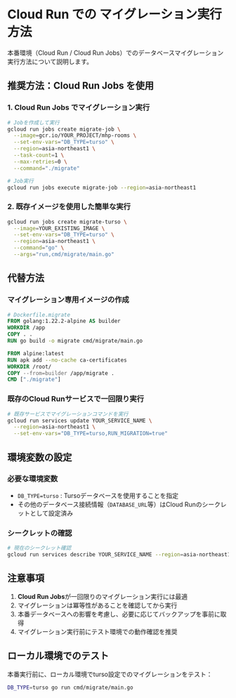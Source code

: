 # Cloud Run での マイグレーション実行方法

本番環境（Cloud Run / Cloud Run Jobs）でのデータベースマイグレーション実行方法について説明します。

## 推奨方法：Cloud Run Jobs を使用

### 1. Cloud Run Jobs でマイグレーション実行

```bash
# Jobを作成して実行
gcloud run jobs create migrate-job \
  --image=gcr.io/YOUR_PROJECT/mhp-rooms \
  --set-env-vars="DB_TYPE=turso" \
  --region=asia-northeast1 \
  --task-count=1 \
  --max-retries=0 \
  --command="./migrate"

# Job実行
gcloud run jobs execute migrate-job --region=asia-northeast1
```

### 2. 既存イメージを使用した簡単な実行

```bash
gcloud run jobs create migrate-turso \
  --image=YOUR_EXISTING_IMAGE \
  --set-env-vars="DB_TYPE=turso" \
  --region=asia-northeast1 \
  --command="go" \
  --args="run,cmd/migrate/main.go"
```

## 代替方法

### マイグレーション専用イメージの作成

```dockerfile
# Dockerfile.migrate
FROM golang:1.22.2-alpine AS builder
WORKDIR /app
COPY . .
RUN go build -o migrate cmd/migrate/main.go

FROM alpine:latest
RUN apk add --no-cache ca-certificates
WORKDIR /root/
COPY --from=builder /app/migrate .
CMD ["./migrate"]
```

### 既存のCloud Runサービスで一回限り実行

```bash
# 既存サービスでマイグレーションコマンドを実行
gcloud run services update YOUR_SERVICE_NAME \
  --region=asia-northeast1 \
  --set-env-vars="DB_TYPE=turso,RUN_MIGRATION=true"
```

## 環境変数の設定

### 必要な環境変数

- `DB_TYPE=turso` : Tursoデータベースを使用することを指定
- その他のデータベース接続情報（`DATABASE_URL`等）はCloud Runのシークレットとして設定済み

### シークレットの確認

```bash
# 現在のシークレット確認
gcloud run services describe YOUR_SERVICE_NAME --region=asia-northeast1
```

## 注意事項

1. **Cloud Run Jobs**が一回限りのマイグレーション実行には最適
2. マイグレーションは冪等性があることを確認してから実行
3. 本番データベースへの影響を考慮し、必要に応じてバックアップを事前に取得
4. マイグレーション実行前にテスト環境での動作確認を推奨

## ローカル環境でのテスト

本番実行前に、ローカル環境でturso設定でのマイグレーションをテスト：

```bash
DB_TYPE=turso go run cmd/migrate/main.go
```